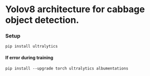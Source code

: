 # Yolov8 architecture for cabbage object detection.

### Setup
    pip install ultralytics
#### If error during training 
    pip install --upgrade torch ultralytics albumentations
    